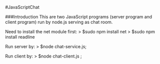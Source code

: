#JavaScriptChat

###Introduction
This are two JavaScript programs (server program and client program) run by node.js serving as chat room.

Need to install the net module first: 
  	> $sudo npm install net 
  	> $sudo npm install readline

Run server by: 
  	> $node chat-service.js;
  	
Run client by: 
  	> $node chat-client.js <username>;
	
